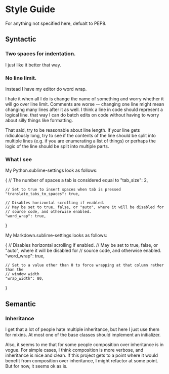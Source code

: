 # Style Guide

For anything not specified here, defualt to PEP8.

## Syntactic

### Two spaces for indentation.

I just like it better that way.

### No line limit.

Instead I have my editor do word wrap.

I hate it when all I do is change the name of something and worry whether it will go over line limit. Comments are worse -- changing one line might mean changing many lines after it as well. I think a line in code should represent a logical line. that way I can do batch edits on code without having to worry about silly things like formatting.

That said, try to be reasonable about line length. If your line gets ridiculously long, try to see if the contents of the line should be split into multiple lines (e.g. if you are enumerating a list of things) or perhaps the logic of the line should be split into multiple parts.

### What I see

My Python.sublime-settings look as follows:

{
    // The number of spaces a tab is considered equal to
    "tab_size": 2,

    // Set to true to insert spaces when tab is pressed
    "translate_tabs_to_spaces": true,

    // Disables horizontal scrolling if enabled.
    // May be set to true, false, or "auto", where it will be disabled for
    // source code, and otherwise enabled.
    "word_wrap": true,
}

My Markdown.sublime-settings looks as follows:

{
    // Disables horizontal scrolling if enabled.
    // May be set to true, false, or "auto", where it will be disabled for
    // source code, and otherwise enabled.
    "word_wrap": true,

    // Set to a value other than 0 to force wrapping at that column rather than the
    // window width
    "wrap_width": 80,
}

## Semantic

### Inheritance

I get that a lot of people hate multiple inheritance, but here I just use them for mixins. At most one of the base classes should implement an initializer.

Also, it seems to me that for some people composition over inheritance is in vogue. For simple cases, I think composition is more verbose, and inheritance is nice and clean. If this project gets to a point where it would benefit from composition over inheritance, I might refactor at some point. But for now, it seems ok as is.
